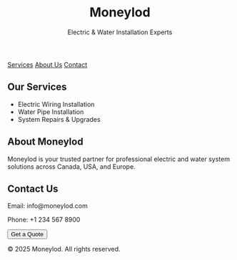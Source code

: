<!DOCTYPE html>
<html lang="en">
<head>
  <meta charset="UTF-8">
  <meta name="viewport" content="width=device-width, initial-scale=1">
  <title>Moneylod - Electric & Water Services</title>
  <link rel="stylesheet" href="style.css">
</head>
<body>
  <header>
    <h1>Moneylod</h1>
    <p>Electric & Water Installation Experts</p>
  </header>

  <nav>
    <a href="#services">Services</a>
    <a href="#about">About Us</a>
    <a href="#contact">Contact</a>
  </nav>

  <section id="services">
    <h2>Our Services</h2>
    <ul>
      <li>Electric Wiring Installation</li>
      <li>Water Pipe Installation</li>
      <li>System Repairs & Upgrades</li>
    </ul>
  </section>

  <section id="about">
    <h2>About Moneylod</h2>
    <p>Moneylod is your trusted partner for professional electric and water system solutions across Canada, USA, and Europe.</p>
  </section>

  <section id="contact">
    <h2>Contact Us</h2>
    <p>Email: info@moneylod.com</p>
    <p>Phone: +1 234 567 8900</p>
    <button onclick="alert('Thanks for reaching us! We will reply soon.')">Get a Quote</button>
  </section>

  <footer>
    <p>&copy; 2025 Moneylod. All rights reserved.</p>
  </footer>
</body>
</html>
